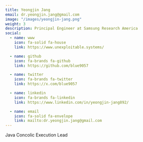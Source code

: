 ```yaml
---
title: Yeongjin Jang
email: dr.yeongjin.jang@gmail.com
image: "/images/yeongjin-jang.png"
weight: 3
description: Principal Engineer at Samsung Research America
social:
  - name: www
    icon: fa-solid fa-house
    link: https://www.unexploitable.systems/

  - name: github
    icon: fa-brands fa-github
    link: https://github.com/blue9057

  - name: twitter
    icon: fa-brands fa-twitter
    link: https://x.com/blue9057

  - name: linkedin
    icon: fa-brands fa-linkedin
    link: https://www.linkedin.com/in/yeongjin-jang892/

  - name: email
    icon: fa-solid fa-envelope
    link: mailto:dr.yeongjin.jang@gmail.com
---
```


Java Concolic Execution Lead

